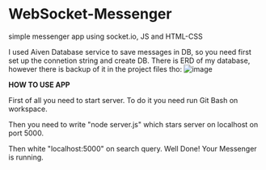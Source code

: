 # WebSocket-Messenger
simple messenger app using socket.io, JS and HTML-CSS

I used Aiven Database service to save messages in DB, so you need first set up the connetion string and create DB. There is ERD of my database, however there is backup of it  in the project files tho:
![image](https://github.com/DimeNiceTry/WebSocket-Messenger/assets/114365529/dca96034-fc2b-4c4b-b91b-3333c23160f9)


**HOW TO USE APP**

First of all you need to start server. To do it you need run Git Bash on workspace.

Then you need to write "node server.js" which stars server on localhost on port 5000.

Then white "localhost:5000" on search query. Well Done! Your Messenger is running.

